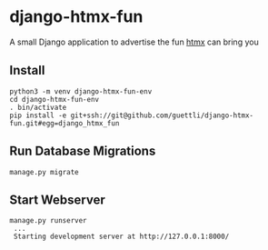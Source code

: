 # django-htmx-fun
A small Django application to advertise the fun [htmx](//htmx.org) can bring you 

## Install

```
python3 -m venv django-htmx-fun-env
cd django-htmx-fun-env
. bin/activate
pip install -e git+ssh://git@github.com/guettli/django-htmx-fun.git#egg=django_htmx_fun
```

## Run Database Migrations

```
manage.py migrate
```

## Start Webserver
```
manage.py runserver
 ...
 Starting development server at http://127.0.0.1:8000/
```
